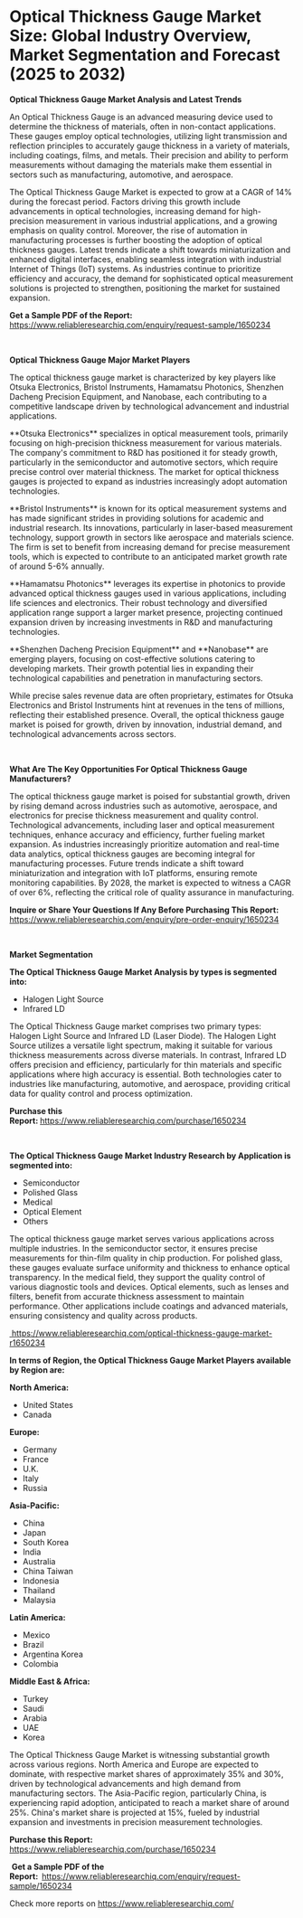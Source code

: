 <p><h1>Optical Thickness Gauge Market Size: Global Industry Overview, Market Segmentation and Forecast (2025 to 2032)</h1></p><p><strong>Optical Thickness Gauge Market Analysis and Latest Trends</strong></p>
<p><p>An Optical Thickness Gauge is an advanced measuring device used to determine the thickness of materials, often in non-contact applications. These gauges employ optical technologies, utilizing light transmission and reflection principles to accurately gauge thickness in a variety of materials, including coatings, films, and metals. Their precision and ability to perform measurements without damaging the materials make them essential in sectors such as manufacturing, automotive, and aerospace.</p><p>The Optical Thickness Gauge Market is expected to grow at a CAGR of 14% during the forecast period. Factors driving this growth include advancements in optical technologies, increasing demand for high-precision measurement in various industrial applications, and a growing emphasis on quality control. Moreover, the rise of automation in manufacturing processes is further boosting the adoption of optical thickness gauges. Latest trends indicate a shift towards miniaturization and enhanced digital interfaces, enabling seamless integration with industrial Internet of Things (IoT) systems. As industries continue to prioritize efficiency and accuracy, the demand for sophisticated optical measurement solutions is projected to strengthen, positioning the market for sustained expansion.</p></p>
<p><strong>Get a Sample PDF of the Report:&nbsp;</strong> <a href="https://www.reliableresearchiq.com/enquiry/request-sample/1650234?utm_campaign=2707&utm_medium=2&utm_source=Github&utm_content=ia&utm_term=08042025&utm_id=optical-thickness-gauge">https://www.reliableresearchiq.com/enquiry/request-sample/1650234</a></p>
<p>&nbsp;</p>
<p><strong>Optical Thickness Gauge Major Market Players</strong></p>
<p><p>The optical thickness gauge market is characterized by key players like Otsuka Electronics, Bristol Instruments, Hamamatsu Photonics, Shenzhen Dacheng Precision Equipment, and Nanobase, each contributing to a competitive landscape driven by technological advancement and industrial applications.</p><p>**Otsuka Electronics** specializes in optical measurement tools, primarily focusing on high-precision thickness measurement for various materials. The company's commitment to R&D has positioned it for steady growth, particularly in the semiconductor and automotive sectors, which require precise control over material thickness. The market for optical thickness gauges is projected to expand as industries increasingly adopt automation technologies.</p><p>**Bristol Instruments** is known for its optical measurement systems and has made significant strides in providing solutions for academic and industrial research. Its innovations, particularly in laser-based measurement technology, support growth in sectors like aerospace and materials science. The firm is set to benefit from increasing demand for precise measurement tools, which is expected to contribute to an anticipated market growth rate of around 5-6% annually.</p><p>**Hamamatsu Photonics** leverages its expertise in photonics to provide advanced optical thickness gauges used in various applications, including life sciences and electronics. Their robust technology and diversified application range support a larger market presence, projecting continued expansion driven by increasing investments in R&D and manufacturing technologies.</p><p>**Shenzhen Dacheng Precision Equipment** and **Nanobase** are emerging players, focusing on cost-effective solutions catering to developing markets. Their growth potential lies in expanding their technological capabilities and penetration in manufacturing sectors.</p><p>While precise sales revenue data are often proprietary, estimates for Otsuka Electronics and Bristol Instruments hint at revenues in the tens of millions, reflecting their established presence. Overall, the optical thickness gauge market is poised for growth, driven by innovation, industrial demand, and technological advancements across sectors.</p></p>
<p>&nbsp;</p>
<p><strong>What Are The Key Opportunities For Optical Thickness Gauge Manufacturers?</strong></p>
<p><p>The optical thickness gauge market is poised for substantial growth, driven by rising demand across industries such as automotive, aerospace, and electronics for precise thickness measurement and quality control. Technological advancements, including laser and optical measurement techniques, enhance accuracy and efficiency, further fueling market expansion. As industries increasingly prioritize automation and real-time data analytics, optical thickness gauges are becoming integral for manufacturing processes. Future trends indicate a shift toward miniaturization and integration with IoT platforms, ensuring remote monitoring capabilities. By 2028, the market is expected to witness a CAGR of over 6%, reflecting the critical role of quality assurance in manufacturing.</p></p>
<p><strong>Inquire or Share Your Questions If Any Before Purchasing This Report:</strong> <a href="https://www.reliableresearchiq.com/enquiry/pre-order-enquiry/1650234?utm_campaign=2707&utm_medium=2&utm_source=Github&utm_content=ia&utm_term=08042025&utm_id=optical-thickness-gauge">https://www.reliableresearchiq.com/enquiry/pre-order-enquiry/1650234</a></p>
<p>&nbsp;</p>
<p><strong>Market Segmentation</strong></p>
<p><strong>The Optical Thickness Gauge Market Analysis by types is segmented into:</strong></p>
<p><ul><li>Halogen Light Source</li><li>Infrared LD</li></ul></p>
<p><p>The Optical Thickness Gauge market comprises two primary types: Halogen Light Source and Infrared LD (Laser Diode). The Halogen Light Source utilizes a versatile light spectrum, making it suitable for various thickness measurements across diverse materials. In contrast, Infrared LD offers precision and efficiency, particularly for thin materials and specific applications where high accuracy is essential. Both technologies cater to industries like manufacturing, automotive, and aerospace, providing critical data for quality control and process optimization.</p></p>
<p><strong>Purchase this Report:&nbsp;</strong><a href="https://www.reliableresearchiq.com/purchase/1650234?utm_campaign=2707&utm_medium=2&utm_source=Github&utm_content=ia&utm_term=08042025&utm_id=optical-thickness-gauge">https://www.reliableresearchiq.com/purchase/1650234</a></p>
<p>&nbsp;</p>
<p><strong>The Optical Thickness Gauge Market Industry Research by Application is segmented into:</strong></p>
<p><ul><li>Semiconductor</li><li>Polished Glass</li><li>Medical</li><li>Optical Element</li><li>Others</li></ul></p>
<p><p>The optical thickness gauge market serves various applications across multiple industries. In the semiconductor sector, it ensures precise measurements for thin-film quality in chip production. For polished glass, these gauges evaluate surface uniformity and thickness to enhance optical transparency. In the medical field, they support the quality control of various diagnostic tools and devices. Optical elements, such as lenses and filters, benefit from accurate thickness assessment to maintain performance. Other applications include coatings and advanced materials, ensuring consistency and quality across products.</p></p>
<p><a href="https://www.reliableresearchiq.com/optical-thickness-gauge-market-r1650234?utm_campaign=2707&utm_medium=2&utm_source=Github&utm_content=ia&utm_term=08042025&utm_id=optical-thickness-gauge">&nbsp;https://www.reliableresearchiq.com/optical-thickness-gauge-market-r1650234</a></p>
<p><strong>In terms of Region, the Optical Thickness Gauge Market Players available by Region are:</strong></p>
<p>
    <p> <strong> North America: </strong>
        <ul>
            <li>United States</li>
            <li>Canada</li>
        </ul>
        </p> 
    <p> <strong> Europe: </strong>
        <ul>
            <li>Germany</li>
            <li>France</li>
            <li>U.K.</li>
            <li>Italy</li>
            <li>Russia</li>
        </ul>
        </p> 
    <p> <strong> Asia-Pacific: </strong>
        <ul>
            <li>China</li>
            <li>Japan</li>
            <li>South Korea</li>
            <li>India</li>
            <li>Australia</li>
            <li>China Taiwan</li>
            <li>Indonesia</li>
            <li>Thailand</li>
            <li>Malaysia</li>
        </ul>
        </p> 
    <p> <strong> Latin America: </strong>
        <ul>
            <li>Mexico</li>
            <li>Brazil</li>
            <li>Argentina Korea</li>
            <li>Colombia</li>
        </ul>
        </p> 
    <p> <strong> Middle East & Africa: </strong>
        <ul>
            <li>Turkey</li>
            <li>Saudi</li>
            <li>Arabia</li>
            <li>UAE</li>
            <li>Korea</li>
        </ul>
    </p>
    </p>
<p><p>The Optical Thickness Gauge Market is witnessing substantial growth across various regions. North America and Europe are expected to dominate, with respective market shares of approximately 35% and 30%, driven by technological advancements and high demand from manufacturing sectors. The Asia-Pacific region, particularly China, is experiencing rapid adoption, anticipated to reach a market share of around 25%. China's market share is projected at 15%, fueled by industrial expansion and investments in precision measurement technologies.</p></p>
<p><strong>Purchase this Report: </strong><a href="https://www.reliableresearchiq.com/purchase/1650234?utm_campaign=2707&utm_medium=2&utm_source=Github&utm_content=ia&utm_term=08042025&utm_id=optical-thickness-gauge">https://www.reliableresearchiq.com/purchase/1650234</a></p>
<p>&nbsp;<strong>Get a Sample PDF of the Report:&nbsp;&nbsp;</strong><a href="https://www.reliableresearchiq.com/enquiry/request-sample/1650234?utm_campaign=2707&utm_medium=2&utm_source=Github&utm_content=ia&utm_term=08042025&utm_id=optical-thickness-gauge">https://www.reliableresearchiq.com/enquiry/request-sample/1650234</a></p>
<p><strong></strong></p>
<p>Check more reports on <a href="https://www.reliableresearchiq.com/?utm_campaign=2707&utm_medium=2&utm_source=Github&utm_content=ia&utm_term=08042025&utm_id=optical-thickness-gauge">https://www.reliableresearchiq.com/</a></p>